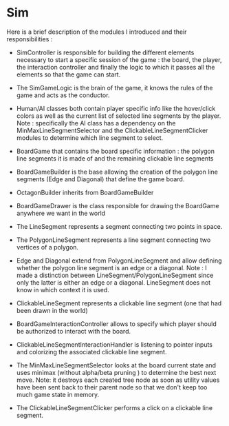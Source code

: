 # Sim

Here is a brief description of the modules I introduced and their responsibilities :

- SimController is responsible for building the different elements necessary to start a specific session of the game : the board, the player, the interaction controller and finally the logic to which it passes all the elements so that the game can start.

- The SimGameLogic is the brain of the game, it knows the rules of the game and acts as the conductor.

- Human/AI classes both contain player specific info like the hover/click colors as well as the current list of selected line segments by the player.
Note : specifically the AI class has a dependency on the MinMaxLineSegmentSelector and the ClickableLineSegmentClicker modules to determine which line segment to select.

- BoardGame that contains the board specific information : the polygon line segments it is made of and the remaining clickable line segments

- BoardGameBuilder is the base allowing the creation of the polygon line segments (Edge and Diagonal) that define the game board.

- OctagonBuilder inherits from BoardGameBuilder

- BoardGameDrawer is the class responsible for drawing the BoardGame anywhere we want in the world

- The LineSegment represents a segment connecting two points in space.

- The PolygonLineSegment represents a line segment connecting two vertices of a polygon. 

- Edge and Diagonal extend from PolygonLineSegment and allow defining whether the polygon line segment is an edge or a diagonal.
Note : I made a distinction between LineSegment/PolygonLineSegment since only the latter is either an edge or a diagonal. 
LineSegment does not know in which context it is used.

- ClickableLineSegment represents a clickable line segment (one that had been drawn in the world)

- BoardGameInteractionController allows to specify which player should be authorized to interact with the board.

- ClickableLineSegmentInteractionHandler is listening to pointer inputs and colorizing the associated clickable line segment.

- The MinMaxLineSegmentSelector looks at the board current state and uses minimax (without alpha/beta pruning ) to determine the best next move.
Note: it destroys each created tree node as soon as utility values have been sent back to their parent node so that we don't keep too much game state in memory.

- The ClickableLineSegmentClicker performs a click on a clickable line segment.
